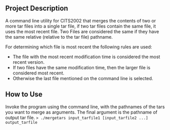 ## Project Description
A command line utility for CITS2002 that merges the contents of two or more tar files into a single tar file, if two tar files contain the same file, it uses the most recent file. 
Two Files are considered the same if they have the same relative (relative to the tar file) pathname.

For determining which file is most recent the following rules are used:
- The file with the most recent modification time is considered the most recent version.
- If two files have the same modification time, then the larger file is considered most recent.
- Otherwise the last file mentioned on the command line is selected.

## How to Use 
Invoke the program using the command line, with the pathnames of the tars you want to merge as arguments. The final argument is the pathname of output tar file.
```> ./mergetars input_tarfile1 [input_tarfile2 ...] output_tarfile```
